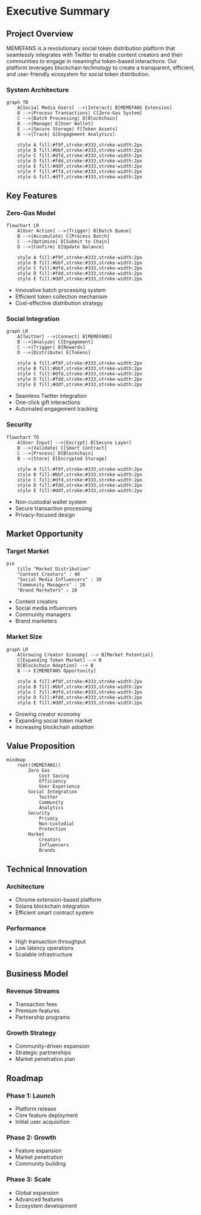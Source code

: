 # Executive Summary

## Project Overview

MEMEFANS is a revolutionary social token distribution platform that seamlessly integrates with Twitter to enable content creators and their communities to engage in meaningful token-based interactions. Our platform leverages blockchain technology to create a transparent, efficient, and user-friendly ecosystem for social token distribution.

### System Architecture
```mermaid
graph TB
    A[Social Media Users] -->|Interact| B[MEMEFANS Extension]
    B -->|Process Transactions| C[Zero-Gas System]
    C -->|Batch Processing| D[Blockchain]
    B -->|Manage| E[User Wallet]
    E -->|Secure Storage| F[Token Assets]
    B -->|Track| G[Engagement Analytics]
    
    style A fill:#f9f,stroke:#333,stroke-width:2px
    style B fill:#bbf,stroke:#333,stroke-width:2px
    style C fill:#dfd,stroke:#333,stroke-width:2px
    style D fill:#fdd,stroke:#333,stroke-width:2px
    style E fill:#ddf,stroke:#333,stroke-width:2px
    style F fill:#ffd,stroke:#333,stroke-width:2px
    style G fill:#dff,stroke:#333,stroke-width:2px
```

## Key Features

### Zero-Gas Model
```mermaid
flowchart LR
    A[User Action] -->|Trigger| B[Batch Queue]
    B -->|Accumulate| C[Process Batch]
    C -->|Optimize| D[Submit to Chain]
    D -->|Confirm| E[Update Balance]
    
    style A fill:#f9f,stroke:#333,stroke-width:2px
    style B fill:#bbf,stroke:#333,stroke-width:2px
    style C fill:#dfd,stroke:#333,stroke-width:2px
    style D fill:#fdd,stroke:#333,stroke-width:2px
    style E fill:#ddf,stroke:#333,stroke-width:2px
```

* Innovative batch processing system
* Efficient token collection mechanism
* Cost-effective distribution strategy

### Social Integration
```mermaid
graph LR
    A[Twitter] -->|Connect| B[MEMEFANS]
    B -->|Analyze| C[Engagement]
    C -->|Trigger| D[Rewards]
    D -->|Distribute| E[Tokens]
    
    style A fill:#f9f,stroke:#333,stroke-width:2px
    style B fill:#bbf,stroke:#333,stroke-width:2px
    style C fill:#dfd,stroke:#333,stroke-width:2px
    style D fill:#fdd,stroke:#333,stroke-width:2px
    style E fill:#ddf,stroke:#333,stroke-width:2px
```

* Seamless Twitter integration
* One-click gift interactions
* Automated engagement tracking

### Security
```mermaid
flowchart TD
    A[User Input] -->|Encrypt| B[Secure Layer]
    B -->|Validate| C[Smart Contract]
    C -->|Process| D[Blockchain]
    B -->|Store| E[Encrypted Storage]
    
    style A fill:#f9f,stroke:#333,stroke-width:2px
    style B fill:#bbf,stroke:#333,stroke-width:2px
    style C fill:#dfd,stroke:#333,stroke-width:2px
    style D fill:#fdd,stroke:#333,stroke-width:2px
    style E fill:#ddf,stroke:#333,stroke-width:2px
```

* Non-custodial wallet system
* Secure transaction processing
* Privacy-focused design

## Market Opportunity

### Target Market
```mermaid
pie
    title "Market Distribution"
    "Content Creators" : 40
    "Social Media Influencers" : 30
    "Community Managers" : 20
    "Brand Marketers" : 10
```

* Content creators
* Social media influencers
* Community managers
* Brand marketers

### Market Size
```mermaid
graph LR
    A[Growing Creator Economy] --> B[Market Potential]
    C[Expanding Token Market] --> B
    D[Blockchain Adoption] --> B
    B --> E[MEMEFANS Opportunity]
    
    style A fill:#f9f,stroke:#333,stroke-width:2px
    style B fill:#bbf,stroke:#333,stroke-width:2px
    style C fill:#dfd,stroke:#333,stroke-width:2px
    style D fill:#fdd,stroke:#333,stroke-width:2px
    style E fill:#ddf,stroke:#333,stroke-width:2px
```

* Growing creator economy
* Expanding social token market
* Increasing blockchain adoption

## Value Proposition
```mermaid
mindmap
    root((MEMEFANS))
        Zero Gas
            Cost Saving
            Efficiency
            User Experience
        Social Integration
            Twitter
            Community
            Analytics
        Security
            Privacy
            Non-custodial
            Protection
        Market
            Creators
            Influencers
            Brands
```

## Technical Innovation

### Architecture
- Chrome extension-based platform
- Solana blockchain integration
- Efficient smart contract system

### Performance
- High transaction throughput
- Low latency operations
- Scalable infrastructure

## Business Model

### Revenue Streams
- Transaction fees
- Premium features
- Partnership programs

### Growth Strategy
- Community-driven expansion
- Strategic partnerships
- Market penetration plan

## Roadmap

### Phase 1: Launch
- Platform release
- Core feature deployment
- Initial user acquisition

### Phase 2: Growth
- Feature expansion
- Market penetration
- Community building

### Phase 3: Scale
- Global expansion
- Advanced features
- Ecosystem development
